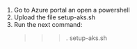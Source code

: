 1. Go to Azure portal an open a powershell
2. Upload the file setup-aks.sh
3. Run the next command:
    >>> . setup-aks.sh